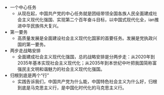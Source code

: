 - 一个中心任务
  - 从现在起，中国共产党的中心任务就是团结带领全国各族人民全面建成社会主义现代化强国、实现第二个百年奋斗目标，以中国式现代化全，ian推进中华民族伟大复兴。
- 第一要务
  - 高质量发展是全面建设社会主义现代化国家的首要任务。发展是党执政兴国的第一要务。
- 两步走战略安排
  - 全面建成社会主义现代化强国，总的战略安排是分两步走：从2020年到2035年基本实现社会主义现代化；从2035年到本世纪中叶把我国简称富强民主文明和谐魅力的社会主义现代化强国。
- 归根到底是两个“行”
  - 实践告诉我们，中国共产党为什么能，中国特色社会主义为什么好，归根到底是马克思主义行，是中国化时代化的马克思主义行。